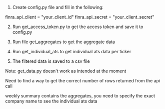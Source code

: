 1) Create config.py file and fill in the following:

finra_api_client = "your_client_id"
finra_api_secret = "your_client_secret"

2) Run get_access_token.py to get the access token and save it to config.py

3) Run file get_aggregates to get the aggregate data

4) Run get_individual_ats to get individual ats data per ticker

5) The filtered data is saved to a csv file

Note: get_data.py doesn't work as intended at the moment 

Need to find a way to get the correct number of rows returned from the api call

weekly summary contains the aggregates, you need to specify the exact company name to 
see the individual ats data